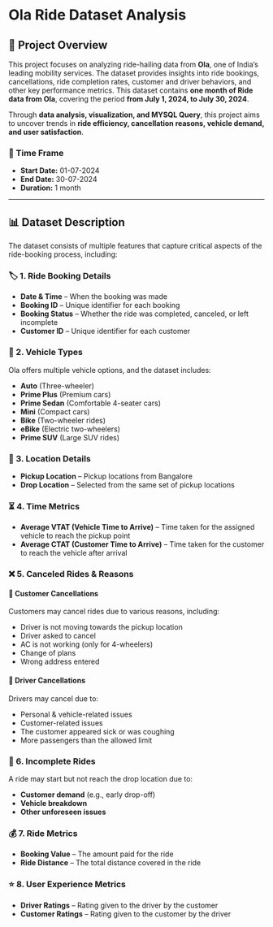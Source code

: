 # Ola Ride Dataset Analysis

## 📌 Project Overview  
This project focuses on analyzing ride-hailing data from **Ola**, one of India’s leading mobility services. The dataset provides insights into ride bookings, cancellations, ride completion rates, customer and driver behaviors, and other key performance metrics. This dataset contains **one month of Ride data from Ola**, covering the period **from July 1, 2024, to July 30, 2024**. 

Through **data analysis, visualization, and MYSQL Query**, this project aims to uncover trends in **ride efficiency, cancellation reasons, vehicle demand, and user satisfaction**.  

### **📅 Time Frame**  
- **Start Date:** 01-07-2024  
- **End Date:** 30-07-2024  
- **Duration:** 1 month  
---

## 📊 Dataset Description  

The dataset consists of multiple features that capture critical aspects of the ride-booking process, including:  

### 🏷 1. Ride Booking Details  
- **Date & Time** – When the booking was made  
- **Booking ID** – Unique identifier for each booking  
- **Booking Status** – Whether the ride was completed, canceled, or left incomplete  
- **Customer ID** – Unique identifier for each customer  

### 🚗 2. Vehicle Types  
Ola offers multiple vehicle options, and the dataset includes:  
- **Auto** (Three-wheeler)  
- **Prime Plus** (Premium cars)  
- **Prime Sedan** (Comfortable 4-seater cars)  
- **Mini** (Compact cars)  
- **Bike** (Two-wheeler rides)  
- **eBike** (Electric two-wheelers)  
- **Prime SUV** (Large SUV rides)  

### 📍 3. Location Details  
- **Pickup Location** – Pickup locations from Bangalore  
- **Drop Location** – Selected from the same set of pickup locations  

### ⏳ 4. Time Metrics  
- **Average VTAT (Vehicle Time to Arrive)** – Time taken for the assigned vehicle to reach the pickup point  
- **Average CTAT (Customer Time to Arrive)** – Time taken for the customer to reach the vehicle after arrival  

### ❌ 5. Canceled Rides & Reasons  

#### 🔴 Customer Cancellations  
Customers may cancel rides due to various reasons, including:  
- Driver is not moving towards the pickup location  
- Driver asked to cancel  
- AC is not working (only for 4-wheelers)  
- Change of plans  
- Wrong address entered  

#### 🔵 Driver Cancellations  
Drivers may cancel due to:  
- Personal & vehicle-related issues  
- Customer-related issues  
- The customer appeared sick or was coughing  
- More passengers than the allowed limit  

### 🚫 6. Incomplete Rides  
A ride may start but not reach the drop location due to:  
- **Customer demand** (e.g., early drop-off)  
- **Vehicle breakdown**  
- **Other unforeseen issues**  

### 💰 7. Ride Metrics  
- **Booking Value** – The amount paid for the ride  
- **Ride Distance** – The total distance covered in the ride  

### ⭐ 8. User Experience Metrics  
- **Driver Ratings** – Rating given to the driver by the customer  
- **Customer Ratings** – Rating given to the customer by the driver  



